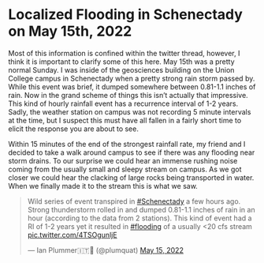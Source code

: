 # Localized Flooding in Schenectady on May 15th, 2022
Most of this information is confined within the twitter thread, however, I think it is important to clarify some of this here. May 15th was a pretty normal Sunday. I was inside of the geosciences building on the Union College campus in Schenectady when a pretty strong rain storm passed by. While this event was brief, it dumped somewhere between 0.81-1.1 inches of rain. Now in the grand scheme of things this isn’t actually that impressive. This kind of hourly rainfall event has a recurrence interval of 1-2 years. Sadly, the weather station on campus was not recording 5 minute intervals at the time, but I suspect this must have all fallen in a fairly short time to elicit the response you are about to see. 

Within 15 minutes of the end of the strongest rainfall rate, my friend and I decided to take a walk around campus to see if there was any flooding near storm drains. To our surprise we could hear an immense rushing noise coming from the usually small and sleepy stream on campus. As we got closer we could hear the clacking of large rocks being transported in water. When we finally made it to the stream this is what we saw. 

<blockquote class="twitter-tweet"><p lang="en" dir="ltr">Wild series of event transpired in <a href="https://twitter.com/hashtag/Schenectady?src=hash&amp;ref_src=twsrc%5Etfw">#Schenectady</a> a few hours ago. Strong thunderstorm rolled in and dumped 0.81-1.1 inches of rain in an hour (according to the data from 2 stations). This kind of event had a RI of 1-2 years yet it resulted in <a href="https://twitter.com/hashtag/flooding?src=hash&amp;ref_src=twsrc%5Etfw">#flooding</a> of a usually &lt;20 cfs stream <a href="https://t.co/4TSOgunljE">pic.twitter.com/4TSOgunljE</a></p>&mdash; Ian Plummer🇮🇹🏴󠁧󠁢󠁷󠁬󠁳󠁿 (@plumquat) <a href="https://twitter.com/plumquat/status/1525949914517229568?ref_src=twsrc%5Etfw">May 15, 2022</a></blockquote> <script async src="https://platform.twitter.com/widgets.js" charset="utf-8"></script> 

